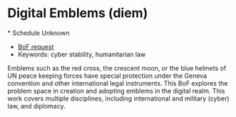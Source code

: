 # Digital Emblems (diem)
<IETFschedule>* Schedule Unknown</IETFschedule>
* [BoF request](https://datatracker.ietf.org/doc/bofreq-haberman-digital-emblems/)
* Keywords: cyber stability, humanitarian law

Emblems such as the red cross, the crescent moon, or the blue helmets of UN peace keeping forces have special protection under the Geneva convention and other international legal instruments.  This BoF explores the problem space in creation and adopting emblems in the digital realm. This work covers multiple disciplines, including international and military (cyber) law, and diplomacy.